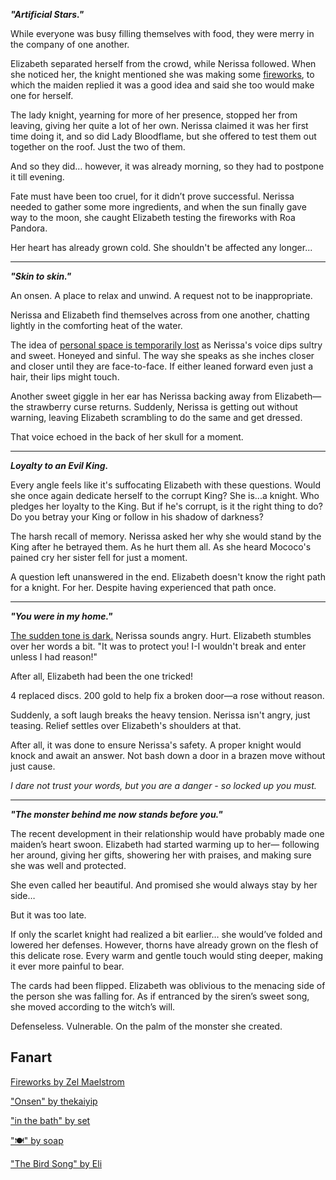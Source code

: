 <!-- title: Forgive or Forget -->

**_"Artificial Stars."_**

While everyone was busy filling themselves with food, they were merry in the company of one another.

Elizabeth separated herself from the crowd, while Nerissa followed. When she noticed her, the knight mentioned she was making some [fireworks](https://youtu.be/sDjysXFWYbI?t=10435), to which the maiden replied it was a good idea and said she too would make one for herself.

The lady knight, yearning for more of her presence, stopped her from leaving, giving her quite a lot of her own. Nerissa claimed it was her first time doing it, and so did Lady Bloodflame, but she offered to test them out together on the roof. Just the two of them.

And so they did… however, it was already morning, so they had to postpone it till evening.

Fate must have been too cruel, for it didn’t prove successful. Nerissa needed to gather some more ingredients, and when the sun finally gave way to the moon, she caught Elizabeth testing the fireworks with Roa Pandora.

Her heart has already grown cold. She shouldn't be affected any longer...

---

**_"Skin to skin."_**

An onsen. A place to relax and unwind. A request not to be inappropriate.

Nerissa and Elizabeth find themselves across from one another, chatting lightly in the comforting heat of the water.

The idea of [personal space is temporarily lost](https://www.youtube.com/live/sDjysXFWYbI?t=11173) as Nerissa's voice dips sultry and sweet. Honeyed and sinful. The way she speaks as she inches closer and closer until they are face-to-face. If either leaned forward even just a hair, their lips might touch.

Another sweet giggle in her ear has Nerissa backing away from Elizabeth—the strawberry curse returns. Suddenly, Nerissa is getting out without warning, leaving Elizabeth scrambling to do the same and get dressed.

That voice echoed in the back of her skull for a moment.

---

**_Loyalty to an Evil King._**

Every angle feels like it's suffocating Elizabeth with these questions. Would she once again dedicate herself to the corrupt King? She is...a knight. Who pledges her loyalty to the King. But if he's corrupt, is it the right thing to do? Do you betray your King or follow in his shadow of darkness?

The harsh recall of memory. Nerissa asked her why she would stand by the King after he betrayed them. As he hurt them all. As she heard Mococo's pained cry her sister fell for just a moment.

A question left unanswered in the end. Elizabeth doesn't know the right path for a knight. For her. Despite having experienced that path once.

---

**_"You were in my home."_**

[The sudden tone is dark.](https://www.youtube.com/live/sDjysXFWYbI?t=11611) Nerissa sounds angry. Hurt. Elizabeth stumbles over her words a bit. "It was to protect you! I-I wouldn't break and enter unless I had reason!"

After all, Elizabeth had been the one tricked!

4 replaced discs. 200 gold to help fix a broken door—a rose without reason.

Suddenly, a soft laugh breaks the heavy tension. Nerissa isn't angry, just teasing. Relief settles over Elizabeth's shoulders at that.

After all, it was done to ensure Nerissa's safety. A proper knight would knock and await an answer. Not bash down a door in a brazen move without just cause.

_I dare not trust your words, but you are a danger - so locked up you must._

---

**_"The monster behind me now stands before you."_**

The recent development in their relationship would have probably made one maiden’s heart swoon. Elizabeth had started warming up to her— following her around, giving her gifts, showering her with praises, and making sure she was well and protected.

She even called her beautiful. And promised she would always stay by her side…

But it was too late.

If only the scarlet knight had realized a bit earlier… she would’ve folded and lowered her defenses. However, thorns have already grown on the flesh of this delicate rose. Every warm and gentle touch would sting deeper, making it ever more painful to bear.

The cards had been flipped. Elizabeth was oblivious to the menacing side of the person she was falling for. As if entranced by the siren’s sweet song, she moved according to the witch’s will.

Defenseless. Vulnerable. On the palm of the monster she created.

## Fanart

[Fireworks by Zel Maelstrom](https://x.com/zelmaelstrom/status/1922143256164356165)

["Onsen" by thekaiyip](https://x.com/thekaiyip/status/1921344476032663740)

["in the bath" by set](https://x.com/_se_t_/status/1921155712278798577)

["🍽️" by soap](https://x.com/SiFXi_/status/1922715233606377622)

["The Bird Song" by Eli](https://x.com/Elisbian_/status/1923090463063416862)
